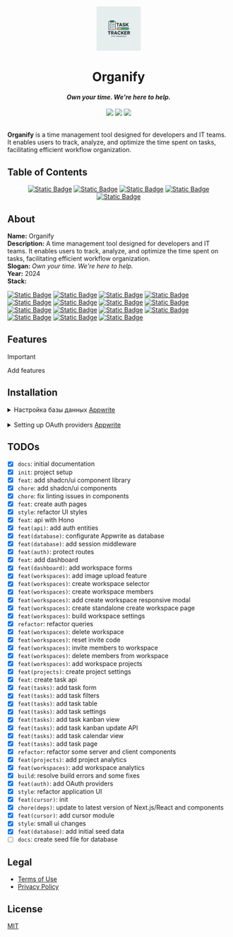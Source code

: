 <div align="center">
<!-- TODO: добавить оглавление для быстрого перехода к параграфу -->

  <img src="preview/logo.webp" width="100" alt="Organify Logo">
  <h1>Organify</h1>
  <h4><i>Own your time. We're here to help.</i></h4>
  <a href="https://choosealicense.com/licenses/mit/"><img src="https://img.shields.io/badge/MIT-3DA638?style=for-the-badge&label=license&link=https%3A%2F%2Fchoosealicense.com%2Flicenses%2Fmit%2F"></a>
  <img src="https://img.shields.io/badge/educational-ED7D31?style=for-the-badge&label=project&link=https%3A%2F%2Fchoosealicense.com%2Flicenses%2Fmit%2F">
  <img src="https://img.shields.io/badge/version-1.0.0-9cf?style=for-the-badge&label=version&link=https%3A%2F%2Fgithub.com%2F...%2Forganify">
</div>

<br>

**Organify** is a time management tool designed for developers and IT teams. It enables users to track, analyze, and optimize the time spent on tasks, facilitating efficient workflow organization.


<!-- TODO: вставить какую-нибудь GIF или превьюшку проекта  -->

## Table of Contents

<div align="center">

[![Static Badge](https://img.shields.io/badge/About-FFCDB2?style=for-the-badge)](#about) 
[![Static Badge](https://img.shields.io/badge/Features-FFB4A2?style=for-the-badge)](#features)
[![Static Badge](https://img.shields.io/badge/Installation-E5989B?style=for-the-badge)](#installation)
[![Static Badge](https://img.shields.io/badge/Legal-B5828C?style=for-the-badge)](#legal)
[![Static Badge](https://img.shields.io/badge/License-B5828C?style=for-the-badge)](#license)

</div>

## About

**Name:** Organify  
**Description:** A time management tool designed for developers and IT teams. It enables users to track, analyze, and optimize the time spent on tasks, facilitating efficient workflow organization.  
**Slogan:** *Own your time. We're here to help.*  
**Year:** 2024  
**Stack:** 

[![Static Badge](https://img.shields.io/badge/bun-F9F1E1?style=for-the-badge&logo=bun&logoColor=%23000000&label=^1.2.14&labelColor=F9F1E1&link=https%3A%2F%2Fwww.typescriptlang.org%2F)](https://bun.sh/) 
[![Static Badge](https://img.shields.io/badge/typescript-3178C6?style=for-the-badge&logo=typescript&logoColor=FFFFFF&label=^5&labelColor=3178C6&link=https%3A%2F%2Fwww.typescriptlang.org%2F)](https://www.typescriptlang.org/) 
[![Static Badge](https://img.shields.io/badge/next.js-000000?style=for-the-badge&logo=nextdotjs&logoColor=FFFFFF&label=^15.3&labelColor=000000&link=https%3A%2F%2Fnextjs.org%2F)](https://nextjs.org/) 
[![Static Badge](https://img.shields.io/badge/react-61DAFB?style=for-the-badge&logo=react&logoColor=282C34&label=^19.1&labelColor=61DAFB&link=https%3A%2F%2Fru.legacy.reactjs.org%2F)](https://legacy.reactjs.org/) 
[![Static Badge](https://img.shields.io/badge/hono-%23E36002?style=for-the-badge&logo=Hono&logoColor=FFFFFF&link=https%3A%2F%2Fhono.dev%2F)](https://hono.dev/) 
[![Static Badge](https://img.shields.io/badge/tailwind%20css-38BDF8?style=for-the-badge&logo=tailwindcss&logoColor=F8FAFC&link=https%3A%2F%2Ftailwindcss.com%2F)](https://tailwindcss.com/) 
[![Static Badge](https://img.shields.io/badge/tanstack%2Freact%20query-%23FF4154?style=for-the-badge&logo=reactquery&logoColor=FFFFFF&link=https%3A%2F%2Ftanstack.com%2Fquery%2Flatest)](https://tanstack.com/query/latest) 
[![Static Badge](https://img.shields.io/badge/nuqs-FFF?style=for-the-badge&link=https%3A%2F%2Fnuqs.47ng.com%2F)](https://nuqs.47ng.com/)
[![Static Badge](https://img.shields.io/badge/postcss-DD3A0A?style=for-the-badge&logo=postcss&link=https%3A%2F%2Fpostcss.org%2F)](https://postcss.org/) 
[![Static Badge](https://img.shields.io/badge/eslint-4B32C3?style=for-the-badge&logo=eslint&link=https%3A%2F%2Feslint.org%2F)](https://eslint.org/) 
[![Static Badge](https://img.shields.io/badge/shadcn%2Fui-18181B?style=for-the-badge&link=https%3A%2F%2Fui.shadcn.com%2F)](https://ui.shadcn.com/) 
[![Static Badge](https://img.shields.io/badge/radix%20ui-161618?style=for-the-badge&logo=radixui&link=https%3A%2F%2Fwww.radix-ui.com%2F)](https://www.radix-ui.com/) 
[![Static Badge](https://img.shields.io/badge/zod-%233E67B1?style=for-the-badge&logo=zod&logoColor=FFFFFF&link=https%3A%2F%2Fzod.dev%2F)](https://zod.dev/) 
[![Static Badge](https://img.shields.io/badge/appwrite-FD366E?style=for-the-badge&logo=appwrite&logoColor=FFFFFF&link=https%3A%2F%2Fappwrite.io%2F)](https://appwrite.io/) 
[![Static Badge](https://img.shields.io/badge/react%20big%20calendar-FFF?style=for-the-badge&logo=square&logoColor=000&link=https%3A%2F%2Fgithub.com%2Fjquense%2Freact-big-calendar)](https://github.com/jquense/react-big-calendar)  

## Features

> [!important]
>
> Add features

## Installation


<details>
    <summary>Настройка базы данных <a href="https://appwrite.io/">Appwrite</a></summary>
    <br/>

**Note**: настройку `Appwrite` для проекта на Next.js c SSR аутентификацией можно найти здесь https://appwrite.io/docs/tutorials/nextjs-ssr-auth/step-1

1. Создать **аккаунт** на [Appwrite](https://appwrite.io/)

2. Создать **проект**  
<img src="preview/database-2.webp" width="100%" alt="Appwrite project"><br/>

3. Создать **ключи API** с привилегиями и добавить значения в `.env.local` файл  

    - copy `NEXT_PUBLIC_APPWRITE_ENDPOINT` & `NEXT_PUBLIC_APPWRITE_PROJECT`
    <img src="preview/database-3-1.webp" width="100%" alt="Apprite project & Appwrite endpoint"><br/>

    - copy `NEXT_APPWRITE_KEY`
    <img src="preview/database-3-2.webp" width="100%" alt="Appwrite api key"><br/>

4. Create **database**

    - **Appwrite** > `<your organization>` > `<your project>` > **Databases** > **Create Database**

    - copy `NEXT_PUBLIC_APPWRITE_DATABASE_ID`
    <img src="preview/database-4-1.webp" width="100%" alt="Appwrite database id"><br/>

5. Create **collection**

    - **Appwrite** > `<your organization>` > `<your project>` > **Databases** > `<your database>` > **Collections** > **Create collection**

    - create `workspaces` collection
        - attribute `name` type `string` size `256` `required`
        - attribute `userId` type `string` size `100` `required`
        - attribute `inviteCode` type `string` size `10` `required`
        - attribute `imageUrl` type `string` size `1400000`

        - copy `NEXT_PUBLIC_APPWRITE_WORKSPACES_ID`
        <img src="preview/database-5-1.webp" width="100%" alt="Appwrite workspace collection id"><br/>

    - create `members` collection
        - attribute `userId` type `string` size `50` `required`
        - attribute `workspaceId` type `string` size `50` `required`
        - attribute `role` type `enum` elements `ADMIN MEMBERS` `required`

        - settings > permissions > add `All users` > create ✓ read ✓ update ✓ delete ✓

        - copy `NEXT_PUBLIC_APPWRITE_MEMBERS_ID`

    - create `projects` collection
        - attribute `name` type `string` size `256` `required`
        - attribute `workspaceId` type `string` size `50` `required`
        - attribute `imageUrl` type `string` size `1400000`

        - settings > permissions > add `All users` > create ✓ read ✓ update ✓ delete ✓

        - copy `NEXT_PUBLIC_APPWRITE_PROJECTS_ID`

    - create `tasks` collection
        - attribute `name` type `string` size `256` `required`
        - attribute `status` type `enum` elements `BACKLOG TODO IN_PROGRESS IN_REVIEW DONE` `required`
        - attribute `dueDate` type `datetime` `required`
        - attribute `position` type `integer` min `1000` max `1000000` `required`
        - attribute `workspaceId` type `string` size `50` `required`
        - attribute `projectId` type `string` size `50` `required`
        - attribute `executorId` type `string` size `50` `required`
        - attribute `description` type `string` size `2048`

        - settings > permissions > add `All users` > create ✓ read ✓ update ✓ delete ✓

        - copy `NEXT_PUBLIC_APPWRITE_TASKS_ID`

6. Create **storage** 

    - **Appwrite** > `<your organization>` > `<your project>` > **Storage** > **Create Storage**
    <img src="preview/database-6-1.webp" width="100%" alt="Appwrite storage images"><br/>

    - copy `NEXT_PUBLIC_APPWRITE_IMAGES_BUCKET_ID`
    <img src="preview/database-6-2.webp" width="100%" alt="Appwrite storage images bucket id"><br/>

    - configurate settings 
    <img src="preview/database-6-3.webp" width="100%" alt="Appwrite storage images permissions"><br/>
    <img src="preview/database-6-4.webp" width="100%" alt="Appwrite storage images size & filetypes"><br/>

7. Add the following values to `@/.env.local` file

    ```env
    ╭────────────────────────────────────────────────────────────────╮
    │ .env.local                                                     │
    │────────────────────────────────────────────────────────────────│
    │  1 # App Settings                                              │
    │  2 NEXT_PUBLIC_APP_URL=http://localhost:3000                   │
    │  3 NEXT_PUBLIC_APPWRITE_ENDPOINT=https://cloud.appwrite.io/v1  │
    │  4                                                             │
    │  5 # Appwrite Init                                             │
    │  6 NEXT_APPWRITE_KEY=                                          │
    │  7 NEXT_PUBLIC_APPWRITE_PROJECT=                               │
    │  8                                                             │
    │  9 # Appwrite Database                                         │
    │ 10 NEXT_PUBLIC_APPWRITE_DATABASE_ID=                           │
    │ 11 NEXT_PUBLIC_APPWRITE_WORKSPACES_ID=                         │
    │ 12 NEXT_PUBLIC_APPWRITE_MEMBERS_ID=                            │
    │ 13 NEXT_PUBLIC_APPWRITE_PROJECTS_ID=                           │
    │ 14 NEXT_PUBLIC_APPWRITE_TASKS_ID=                              │
    │ 15 NEXT_PUBLIC_APPWRITE_IMAGES_BUCKET_ID=                      │
    ╰────────────────────────────────────────────────────────────────╯
    ```

</details>

<br/>

<details>
    <summary>Setting up OAuth providers <a href="https://appwrite.io/">Appwrite</a></summary>
    <br/>


1. Create `GitHub` provider

    - **Appwrite** > `<your organization>` > `<your project>` > **Auth** > **settings**
    - create `GitHub` provider
        - switch `Disabled` to `Enabled`
        - copy `URI` to `Authorization callback URL` on `GitHub`

    <!-- https://github.com/settings/developers -->
    - **GitHub** > **Settings** > **Developer settings** > **OAuth Apps** > **New OAuth App**
        - enter `Application name` your `<your project>`
        - enter `Homepage URL` `http://localhost:3000`
        - paste `Authorization callback URL` from `Appwrite OAuth2 Providers URI`
        - click `Register application`
        - copy `Client ID` to `App ID` on `Appwrite OAuth2 Providers`
        - click `Generate a new client secret`
        - copy `Client Secret` to `App Secret` on `Appwrite OAuth2 Providers`

    - complete configuration `Appwrite` `GitHub` provider
        - paste `Client ID` from `GitHub`
        - paste `Client Secret` from `GitHub`
        - click `Update`

2. Create `Google` provider

    - **Appwrite** > `<your organization>` > `<your project>` > **Auth** > **settings**
    - create `Google` provider
        - switch `Disabled` to `Enabled`
        - copy `URI` to `Authorization callback URL` on `Google`

    <!-- https://console.cloud.google.com/ -->
    - **Google Cloud** > **Open project picker** `<Ctrl+O>` > **New project** || open `https://console.cloud.google.com/projectcreate`
        - enter `Project name` your `<your project>`
        - click `Create`
        - select `<your project>`
        - click `APIs & Services` > `OAuth consent screen` > `External` > `Create`
        - enter `App name` your `<your project>`
        - select `User support email` your `<your email>`
        - click `Save and continue`
        - click `Clients` > `Create client` 
        - select `Application type` `Web application`
        - click `Authorized JavaScript origins` `+ Add URI`
        - enter `Authorized JavaScript origins` `http://localhost:3000`
        - click `Authorized redirect URIs` `+ Add URI`
        - paste `Authorization callback URL` from `Appwrite OAuth2 Providers URI`
        - click `Create`
        - copy `Client ID`
        - copy `Client secret`

    - complete configuration `Appwrite` `Google` provider
        - paste `Client ID` from `Google Cloud`
        - paste `Client Secret` from `Google Cloud`
        - click `Update`

</details>

## TODOs

- [x] `docs`: initial documentation
- [x] `init`: project setup
- [x] `feat`: add shadcn/ui component library
- [x] `chore`: add shadcn/ui components
- [x] `chore`: fix linting issues in components
- [x] `feat`: create auth pages
- [x] `style`: refactor UI styles
- [x] `feat`: api with Hono
- [x] `feat(api)`: add auth entities
- [x] `feat(database)`: configurate Appwrite as database
- [x] `feat(database)`: add session middleware
- [x] `feat(auth)`: protect routes
- [x] `feat`: add dashboard
- [x] `feat(dashboard)`: add workspace forms
- [x] `feat(workspaces)`: add image upload feature
- [x] `feat(workspaces)`: create workspace selector
- [x] `feat(workspaces)`: create workspace members
- [x] `feat(workspaces)`: add create workspace responsive modal
- [x] `feat(workspaces)`: create standalone create workspace page
- [x] `feat(workspaces)`: build workspace settings
- [x] `refactor`: refactor queries 
- [x] `feat(workspaces)`: delete workspace
- [x] `feat(workspaces)`: reset invite code
- [x] `feat(workspaces)`: invite members to workspace
- [x] `feat(workspaces)`: delete members from workspace
- [x] `feat(workspaces)`: add workspace projects
- [x] `feat(projects)`: create project settings
- [x] `feat`: create task api
- [x] `feat(tasks)`: add task form
- [x] `feat(tasks)`: add task filters
- [x] `feat(tasks)`: add task table
- [x] `feat(tasks)`: add task settings
- [x] `feat(tasks)`: add task kanban view
- [x] `feat(tasks)`: add task kanban update API
- [x] `feat(tasks)`: add task calendar view
- [x] `feat(tasks)`: add task page
- [x] `refactor`: refactor some server and client components
- [x] `feat(projects)`: add project analytics
- [x] `feat(workspaces)`: add workspace analytics
- [x] `build`: resolve build errors and some fixes
- [x] `feat(auth)`: add OAuth providers
- [x] `style`: refactor application UI
- [x] `feat(cursor)`: init
- [x] `chore(deps)`: update to latest version of Next.js/React and components
- [x] `feat(cursor)`: add cursor module
- [x] `style`: small ui changes
- [x] `feat(database)`: add initial seed data
- [ ] `docs`: create seed file for database

## Legal

- [Terms of Use](docs/TERMS.md)
- [Privacy Policy](docs/PRIVACY.md)

## License

[MIT](https://choosealicense.com/licenses/mit/)
